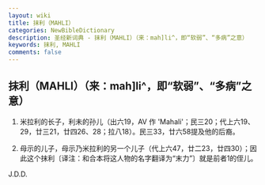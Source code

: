 ```yaml
---
layout: wiki
title: 抹利（MAHLI）
categories: NewBibleDictionary
description: 圣经新词典 - 抹利（MAHLI）（来：mah]li^，即“软弱”、“多病”之意）
keywords: 抹利, MAHLI
comments: false
---
```


## 抹利（MAHLI）（来：mah]li^，即“软弱”、“多病”之意）

1. 米拉利的长子，利未的孙儿（出六19，AV 作 'Mahali'；民三20；代上六19、29，廿三21，廿四26、28；拉八18）。民三33，廿六58提及他的后裔。

2. 母示的儿子，母示乃米拉利的另一个儿子（代上六47，廿二23，廿四30）；因此这个抹利〔译注：和合本将这人物的名字翻译为“末力”〕就是前者1的侄儿。

J.D.D.








